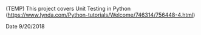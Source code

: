 (TEMP) This project covers Unit Testing in Python (https://www.lynda.com/Python-tutorials/Welcome/746314/756448-4.html)


Date 9/20/2018
